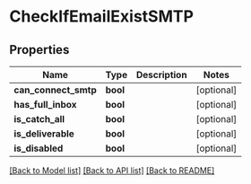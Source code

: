 # CheckIfEmailExistSMTP

## Properties
Name | Type | Description | Notes
------------ | ------------- | ------------- | -------------
**can_connect_smtp** | **bool** |  | [optional] 
**has_full_inbox** | **bool** |  | [optional] 
**is_catch_all** | **bool** |  | [optional] 
**is_deliverable** | **bool** |  | [optional] 
**is_disabled** | **bool** |  | [optional] 

[[Back to Model list]](../README.md#documentation-for-models) [[Back to API list]](../README.md#documentation-for-api-endpoints) [[Back to README]](../README.md)


